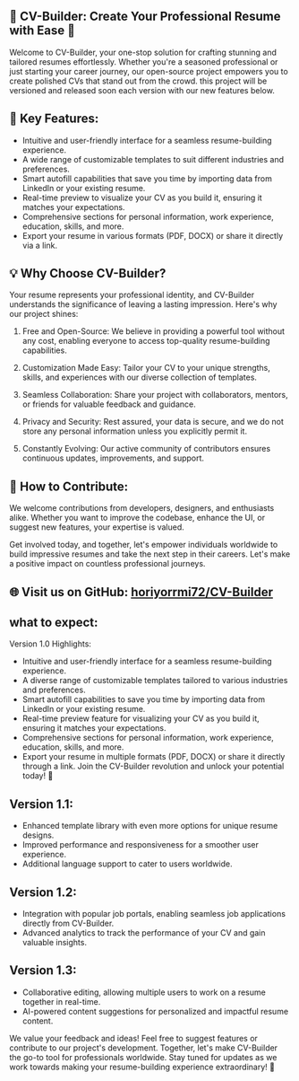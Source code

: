 ## 📝 CV-Builder: Create Your Professional Resume with Ease 📄

Welcome to CV-Builder, your one-stop solution for crafting stunning and tailored resumes effortlessly. Whether you're a seasoned professional or just starting your career journey, our open-source project empowers you to create polished CVs that stand out from the crowd.
this project will be versioned and released soon each version with our new features below. 

## 🚀 Key Features:
- Intuitive and user-friendly interface for a seamless resume-building experience.
- A wide range of customizable templates to suit different industries and preferences.
- Smart autofill capabilities that save you time by importing data from LinkedIn or your existing resume.
- Real-time preview to visualize your CV as you build it, ensuring it matches your expectations.
- Comprehensive sections for personal information, work experience, education, skills, and more.
- Export your resume in various formats (PDF, DOCX) or share it directly via a link.

## 💡 Why Choose CV-Builder?
Your resume represents your professional identity, and CV-Builder understands the significance of leaving a lasting impression. Here's why our project shines:

1. Free and Open-Source: We believe in providing a powerful tool without any cost, enabling everyone to access top-quality resume-building capabilities.

2. Customization Made Easy: Tailor your CV to your unique strengths, skills, and experiences with our diverse collection of templates.

3. Seamless Collaboration: Share your project with collaborators, mentors, or friends for valuable feedback and guidance.

4. Privacy and Security: Rest assured, your data is secure, and we do not store any personal information unless you explicitly permit it.

5. Constantly Evolving: Our active community of contributors ensures continuous updates, improvements, and support.

## 🎯 How to Contribute:
We welcome contributions from developers, designers, and enthusiasts alike. Whether you want to improve the codebase, enhance the UI, or suggest new features, your expertise is valued.

Get involved today, and together, let's empower individuals worldwide to build impressive resumes and take the next step in their careers. Let's make a positive impact on countless professional journeys.

## 🌐 Visit us on GitHub: [horiyorrmi72/CV-Builder](https://github.com/horiyorrmi72/cv-builder)

## what to expect:
 Version 1.0 Highlights:

- Intuitive and user-friendly interface for a seamless resume-building experience.
- A diverse range of customizable templates tailored to various industries and preferences.
- Smart autofill capabilities to save you time by importing data from LinkedIn or your existing resume.
- Real-time preview feature for visualizing your CV as you build it, ensuring it matches your expectations.
- Comprehensive sections for personal information, work experience, education, skills, and more.
- Export your resume in multiple formats (PDF, DOCX) or share it directly through a link.
Join the CV-Builder revolution and unlock your potential today! 🌟

## Version 1.1:

- Enhanced template library with even more options for unique resume designs.
- Improved performance and responsiveness for a smoother user experience.
- Additional language support to cater to users worldwide.

## Version 1.2:

- Integration with popular job portals, enabling seamless job applications directly from CV-Builder.
- Advanced analytics to track the performance of your CV and gain valuable insights.

## Version 1.3:

- Collaborative editing, allowing multiple users to work on a resume together in real-time.
- AI-powered content suggestions for personalized and impactful resume content.


We value your feedback and ideas! Feel free to suggest features or contribute to our project's development. Together, let's make CV-Builder the go-to tool for professionals worldwide.
Stay tuned for updates as we work towards making your resume-building experience extraordinary! 🌟
